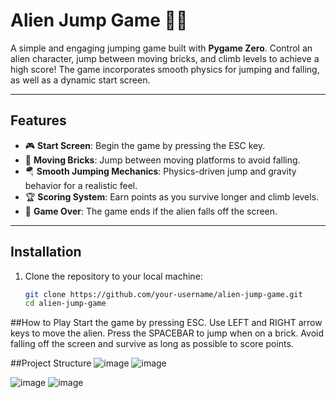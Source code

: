 # Alien Jump Game 🌌👾

A simple and engaging jumping game built with **Pygame Zero**. Control an alien character, jump between moving bricks, and climb levels to achieve a high score! The game incorporates smooth physics for jumping and falling, as well as a dynamic start screen.

---

## **Features**
- 🎮 **Start Screen**: Begin the game by pressing the ESC key.
- 🧱 **Moving Bricks**: Jump between moving platforms to avoid falling.
- 🪂 **Smooth Jumping Mechanics**: Physics-driven jump and gravity behavior for a realistic feel.
- 🏆 **Scoring System**: Earn points as you survive longer and climb levels.
- 🚨 **Game Over**: The game ends if the alien falls off the screen.

---

## **Installation**
1. Clone the repository to your local machine:
   ```bash
   git clone https://github.com/your-username/alien-jump-game.git
   cd alien-jump-game
##How to Play
Start the game by pressing ESC.
Use LEFT and RIGHT arrow keys to move the alien.
Press the SPACEBAR to jump when on a brick.
Avoid falling off the screen and survive as long as possible to score points.

##Project Structure
![image](https://github.com/user-attachments/assets/3b534440-1661-44f5-84a5-a283db92dfe5)
![image](https://github.com/user-attachments/assets/235149ed-b4f1-4d15-b269-b99b50fbd57a)

![image](https://github.com/user-attachments/assets/b08a5435-d4db-43da-9f9d-dcf93472d76b)
![image](https://github.com/user-attachments/assets/206e86c6-e189-4123-8ad0-6de3bf5fb7c3)

